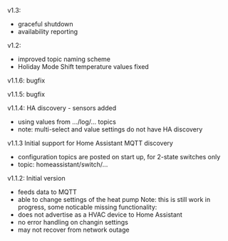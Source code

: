 v1.3:
- graceful shutdown
- availability reporting

v1.2:
- improved topic naming scheme
- Holiday Mode Shift temperature values fixed

v1.1.6: bugfix

v1.1.5: bugfix

v1.1.4: HA discovery - sensors added
- using values from .../log/... topics
- note: multi-select and value settings do not have HA discovery

v1.1.3 Initial support for Home Assistant MQTT discovery
- configuration topics are posted on start up, for 2-state switches only
- topic: homeassistant/switch/...

v1.1.2: Initial version
- feeds data to MQTT
- able to change settings of the heat pump
Note: this is still work in progress, some noticable missing functionality:
- does not advertise as a HVAC device to Home Assistant
- no error handling on changin settings
- may not recover from network outage
